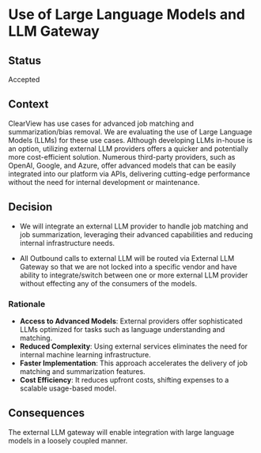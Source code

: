 # Use of Large Language Models and LLM Gateway

## Status

Accepted

## Context

ClearView has use cases for advanced job matching and summarization/bias removal. We are evaluating the use of Large Language Models (LLMs) 
for these use cases. Although developing LLMs in-house is an option, utilizing external LLM providers offers a quicker 
and potentially more cost-efficient solution. Numerous third-party providers, such as OpenAI, Google, and Azure, offer advanced models 
that can be easily integrated into our platform via APIs, delivering cutting-edge performance without the
need for internal development or maintenance.

## Decision
- We will integrate an external LLM provider to handle job matching and job summarization, leveraging their advanced capabilities
and reducing internal infrastructure needs. 

- All Outbound calls to external LLM will be routed via External LLM Gateway so that we are not locked into a specific vendor
and have ability to integrate/switch between one or more external LLM provider without effecting any of the consumers of the models. 

### **Rationale**
- **Access to Advanced Models**: External providers offer sophisticated LLMs optimized for tasks such as language understanding and matching.
- **Reduced Complexity**: Using external services eliminates the need for internal machine learning infrastructure.
- **Faster Implementation**: This approach accelerates the delivery of job matching and summarization features.
- **Cost Efficiency**: It reduces upfront costs, shifting expenses to a scalable usage-based model.

## Consequences

The external LLM gateway will enable integration with large language models in a loosely coupled manner.

